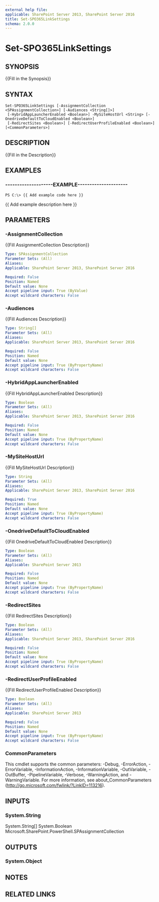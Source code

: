 ```yaml
---
external help file: 
applicable: SharePoint Server 2013, SharePoint Server 2016
title: Set-SPO365LinkSettings
schema: 2.0.0
---
```


# Set-SPO365LinkSettings

## SYNOPSIS
{{Fill in the Synopsis}}


## SYNTAX

```
Set-SPO365LinkSettings [-AssignmentCollection <SPAssignmentCollection>] [-Audiences <String[]>]
 [-HybridAppLauncherEnabled <Boolean>] -MySiteHostUrl <String> [-OnedriveDefaultToCloudEnabled <Boolean>]
 [-RedirectSites <Boolean>] [-RedirectUserProfileEnabled <Boolean>] [<CommonParameters>]
```

## DESCRIPTION
{{Fill in the Description}}


## EXAMPLES

### --------------------EXAMPLE---------------------
```
PS C:\> {{ Add example code here }}
```

{{ Add example description here }}


## PARAMETERS

### -AssignmentCollection
{{Fill AssignmentCollection Description}}

```yaml
Type: SPAssignmentCollection
Parameter Sets: (All)
Aliases: 
Applicable: SharePoint Server 2013, SharePoint Server 2016

Required: False
Position: Named
Default value: None
Accept pipeline input: True (ByValue)
Accept wildcard characters: False
```

### -Audiences
{{Fill Audiences Description}}

```yaml
Type: String[]
Parameter Sets: (All)
Aliases: 
Applicable: SharePoint Server 2013, SharePoint Server 2016

Required: False
Position: Named
Default value: None
Accept pipeline input: True (ByPropertyName)
Accept wildcard characters: False
```

### -HybridAppLauncherEnabled
{{Fill HybridAppLauncherEnabled Description}}

```yaml
Type: Boolean
Parameter Sets: (All)
Aliases: 
Applicable: SharePoint Server 2013, SharePoint Server 2016

Required: False
Position: Named
Default value: None
Accept pipeline input: True (ByPropertyName)
Accept wildcard characters: False
```

### -MySiteHostUrl
{{Fill MySiteHostUrl Description}}

```yaml
Type: String
Parameter Sets: (All)
Aliases: 
Applicable: SharePoint Server 2013, SharePoint Server 2016

Required: True
Position: Named
Default value: None
Accept pipeline input: True (ByPropertyName)
Accept wildcard characters: False
```

### -OnedriveDefaultToCloudEnabled
{{Fill OnedriveDefaultToCloudEnabled Description}}

```yaml
Type: Boolean
Parameter Sets: (All)
Aliases: 
Applicable: SharePoint Server 2013

Required: False
Position: Named
Default value: None
Accept pipeline input: True (ByPropertyName)
Accept wildcard characters: False
```

### -RedirectSites
{{Fill RedirectSites Description}}

```yaml
Type: Boolean
Parameter Sets: (All)
Aliases: 
Applicable: SharePoint Server 2013, SharePoint Server 2016

Required: False
Position: Named
Default value: None
Accept pipeline input: True (ByPropertyName)
Accept wildcard characters: False
```

### -RedirectUserProfileEnabled
{{Fill RedirectUserProfileEnabled Description}}

```yaml
Type: Boolean
Parameter Sets: (All)
Aliases: 
Applicable: SharePoint Server 2013

Required: False
Position: Named
Default value: None
Accept pipeline input: True (ByPropertyName)
Accept wildcard characters: False
```

### CommonParameters
This cmdlet supports the common parameters: -Debug, -ErrorAction, -ErrorVariable, -InformationAction, -InformationVariable, -OutVariable, -OutBuffer, -PipelineVariable, -Verbose, -WarningAction, and -WarningVariable. For more information, see about_CommonParameters (http://go.microsoft.com/fwlink/?LinkID=113216).

## INPUTS

### System.String
System.String[]
System.Boolean
Microsoft.SharePoint.PowerShell.SPAssignmentCollection

## OUTPUTS

### System.Object

## NOTES

## RELATED LINKS
